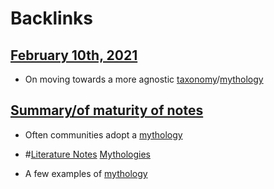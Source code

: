 
# Backlinks
## [February 10th, 2021](<February 10th, 2021.md>)
- On moving towards a more agnostic [taxonomy](<taxonomy.md>)/[mythology](<mythology.md>)

## [Summary/of maturity of notes](<Summary/of maturity of notes.md>)
- Often communities adopt a [mythology](<mythology.md>)

- #[Literature Notes](<Literature Notes.md>) [Mythologies]([mythology](<mythology.md>))

- A few examples of [mythology](<mythology.md>)

